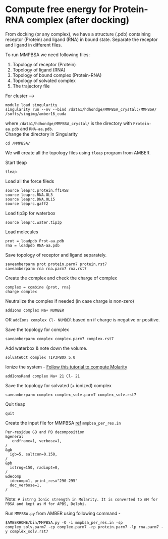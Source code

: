 # Compute free energy for Protein-RNA complex (after docking) 
From docking (or any complex), we have a structure (.pdb) containing receptor (Protein) and ligand (RNA) in bound state. Separate the receptor and ligand in different files.  

To run MMPBSA we need following files:
1. Topology of receptor (Protein)
2. Topology of ligand (RNA)
3. Topology of bound complex (Protein-RNA)
4. Topology of solvated complex 
5. The trajectory file

For cluster -->  

```
module load singularity
singularity run --nv --bind /data1/hdhondge/MMPBSA_crystal:/MMPBSA/  /softs/singimg/amber16_cuda
```
where `/data1/hdhondge/MMPBSA_crystal/` is the directory with `Protein-aa.pdb` and `RNA-aa.pdb`.  
Change the directory in Singularity 
```
cd /MMPBSA/
```

We will create all the topology files using `tleap` program from AMBER.

Start tleap
```
tleap
```

Load all the force fileds
```
source leaprc.protein.ff14SB 
source leaprc.RNA.OL3
source leaprc.DNA.OL15
source leaprc.gaff2
```

Load tip3p for waterbox
```
source leaprc.water.tip3p
```

Load molecules
```
prot = loadpdb Prot-aa.pdb
rna = loadpdb RNA-aa.pdb
```

Save topology of receptor and ligand separately.
```
saveamberparm prot protein.parm7 protein.rst7
saveamberparm rna rna.parm7 rna.rst7
```

Create the complex and check the charge of complex
```
complex = combine {prot, rna}
charge complex
```
Neutralize the complex if needed (in case charge is non-zero)
```
addIons complex Na+ NUMBER
```
OR `addIons complex Cl- NUMBER` based on if charge is negative or positive.  


Save the topology for complex
```
saveamberparm complex complex.parm7 complex.rst7
```

Add waterbox & note down the volume.
```
solvateOct complex TIP3PBOX 5.0
```

Ionize the system - [Follow this tutorial to compute Molarity](http://ambermd.org/tutorials/basic/tutorial8/index.php)
```
addIonsRand complex Na+ 21 Cl- 21
```
Save the topology for solvated (+ ionized) complex
```
saveamberparm complex complex_solv.parm7 complex_solv.rst7
```
Quit tleap
```
quit
```

Create the input file for MMPBSA [ref](https://ambermd.org/tutorials/advanced/tutorial3/py_script/section6.htm)
`mmpbsa_per_res.in`
```
Per-residue GB and PB decomposition
&general
   endframe=1, verbose=1,
/
&gb
  igb=5, saltcon=0.150,
/
&pb
  istrng=150, radiopt=0,
/
&decomp
  idecomp=1, print_res="290-295"
  dec_verbose=1,
/
```
Note: `# istrng Ionic strength in Molarity. It is converted to mM for PBSA and kept as M for APBS, Delphi.`

Run `MMPBSA.py` from AMBER using following command - 
```
$AMBERHOME/bin/MMPBSA.py -O -i mmpbsa_per_res.in -sp complex_solv.parm7 -cp complex.parm7 -rp protein.parm7 -lp rna.parm7 -y complex_solv.rst7
```
